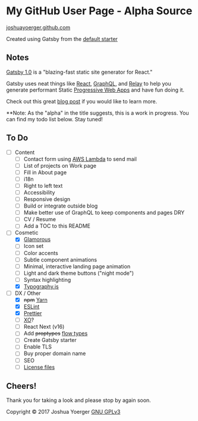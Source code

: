 # My GitHub User Page - Alpha Source
[joshuayoerger.github.com](http://joshuayoerger.github.com)

Created using Gatsby from the [default starter](https://github.com/gatsbyjs/gatsby-starter-default)

## Notes

[Gatsby 1.0](https://gatsbyjs.org) is a "blazing-fast static site generator for React."

Gatsby uses neat things like [React](https://reactjs.org), [GraphQL](http://graphql.org), and [Relay](https://facebook.github.io/relay/) to help you generate performant Static [Progressive Web Apps](https://developers.google.com/web/progressive-web-apps/) and have fun doing it.

Check out this great [blog post](https://www.gatsbyjs.org/blog/gatsby-v1/) if you would like to learn more.

**Note: As the "alpha" in the title suggests, this is a work in progress. You can find my todo list below. Stay tuned!

## To Do

- [ ] Content
  - [ ] Contact form using [AWS Lambda](https://aws.amazon.com/lambda/) to send mail
  - [ ] List of projects on Work page
  - [ ] Fill in About page
  - [ ] i18n
  - [ ] Right to left text
  - [ ] Accessibility
  - [ ] Responsive design
  - [ ] Build or integrate outside blog
  - [ ] Make better use of GraphQL to keep components and pages DRY
  - [ ] CV / Resume
  - [ ] Add a TOC to this README
- [ ] Cosmetic
  - [x] [Glamorous](https://glamorous.rocks)
  - [ ] Icon set
  - [ ] Color accents
  - [ ] Subtle component animations
  - [ ] Minimal, interactive landing page animation
  - [ ] Light and dark theme buttons ("night mode")
  - [ ] Syntax highlighting
  - [x] [Typography.js](https://kyleamathews.github.io/typography.js/) 
- [ ] DX / Other
  - [x] ~~npm~~ [Yarn](https://yarnpkg.com)
  - [x] [ESLint](https://eslint.org)
  - [x] [Prettier](https://prettier.io)
  - [ ] [XO](https://github.com/sindresorhus/xo)?
  - [ ] React Next (v16)
  - [ ] Add ~~proptypes~~ [flow types](https://flow.org)
  - [ ] Create Gatsby starter
  - [ ] Enable TLS
  - [ ] Buy proper domain name
  - [ ] SEO
  - [ ] [License files](https://choosealicense.com/licenses/gpl-3.0/)

## Cheers!

Thank you for taking a look and please stop by again soon.

 Copyright :copyright: 2017 Joshua Yoerger [GNU GPLv3](https://www.gnu.org/licenses/gpl.html)
